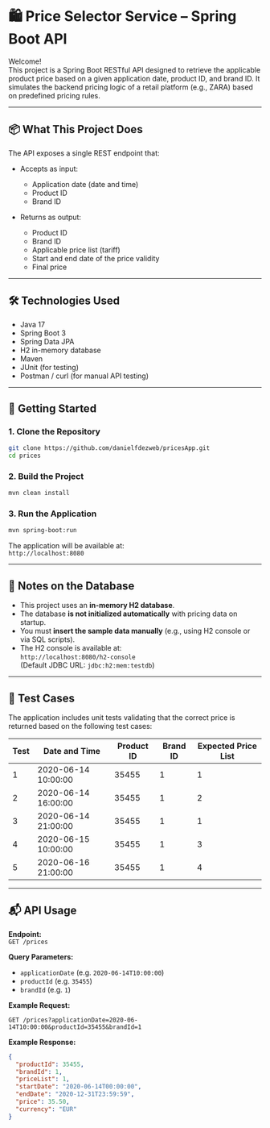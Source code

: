 # 🛍️ Price Selector Service – Spring Boot API

Welcome!  
This project is a Spring Boot RESTful API designed to retrieve the applicable product price based on a given application date, product ID, and brand ID. It simulates the backend pricing logic of a retail platform (e.g., ZARA) based on predefined pricing rules.

---

## 📦 What This Project Does

The API exposes a single REST endpoint that:

- Accepts as input:
  - Application date (date and time)
  - Product ID
  - Brand ID

- Returns as output:
  - Product ID
  - Brand ID
  - Applicable price list (tariff)
  - Start and end date of the price validity
  - Final price

---

## 🛠️ Technologies Used

- Java 17
- Spring Boot 3
- Spring Data JPA
- H2 in-memory database
- Maven
- JUnit (for testing)
- Postman / curl (for manual API testing)

---

## 🚀 Getting Started

### 1. Clone the Repository

```bash
git clone https://github.com/danielfdezweb/pricesApp.git
cd prices
```

### 2. Build the Project

```bash
mvn clean install
```

### 3. Run the Application

```bash
mvn spring-boot:run
```

The application will be available at:  
`http://localhost:8080`

---

## 🧠 Notes on the Database

- This project uses an **in-memory H2 database**.
- The database **is not initialized automatically** with pricing data on startup.
- You must **insert the sample data manually** (e.g., using H2 console or via SQL scripts).
- The H2 console is available at:  
  `http://localhost:8080/h2-console`  
  (Default JDBC URL: `jdbc:h2:mem:testdb`)

---

## 🧪 Test Cases

The application includes unit tests validating that the correct price is returned based on the following test cases:

| Test | Date and Time         | Product ID | Brand ID | Expected Price List |
|------|------------------------|------------|----------|----------------------|
| 1    | 2020-06-14 10:00:00    | 35455      | 1        | 1                    |
| 2    | 2020-06-14 16:00:00    | 35455      | 1        | 2                    |
| 3    | 2020-06-14 21:00:00    | 35455      | 1        | 1                    |
| 4    | 2020-06-15 10:00:00    | 35455      | 1        | 3                    |
| 5    | 2020-06-16 21:00:00    | 35455      | 1        | 4                    |

---

## 📬 API Usage

**Endpoint:**  
`GET /prices`

**Query Parameters:**

- `applicationDate` (e.g. `2020-06-14T10:00:00`)
- `productId` (e.g. `35455`)
- `brandId` (e.g. `1`)

**Example Request:**

```http
GET /prices?applicationDate=2020-06-14T10:00:00&productId=35455&brandId=1
```

**Example Response:**

```json
{
  "productId": 35455,
  "brandId": 1,
  "priceList": 1,
  "startDate": "2020-06-14T00:00:00",
  "endDate": "2020-12-31T23:59:59",
  "price": 35.50,
  "currency": "EUR"
}

